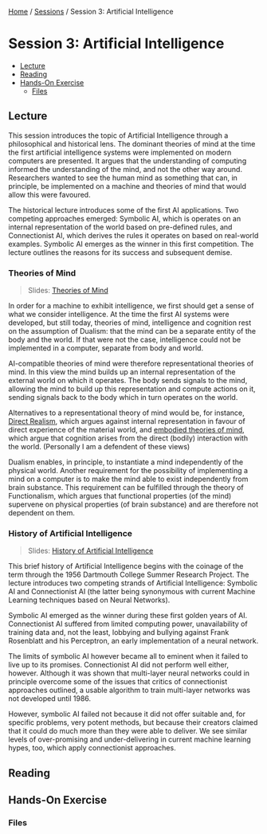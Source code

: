 [Home](../../README.md) / [Sessions](../README.md) / Session 3: Artificial Intelligence

# Session 3: Artificial Intelligence


* [Lecture](#lecture)
* [Reading](#reading)
* [Hands-On Exercise](#hands-on-exercise)
	* [Files](#files)

## Lecture

This session introduces the topic of Artificial Intelligence through a philosophical and historical lens. The dominant theories of mind at the time the first artificial intelligence systems were implemented on modern computers are presented. It argues that the understanding of computing informed the understanding of the mind, and not the other way around. Researchers wanted to see the human mind as something that can, in principle, be implemented on a machine and theories of mind that would allow this were favoured.

The historical lecture introduces some of the first AI applications. Two competing approaches emerged: Symbolic AI, which is operates on an internal representation of the world based on pre-defined rules, and Connectionist AI, which derives the rules it operates on based on real-world examples. Symbolic AI emerges as the winner in this first competition. The lecture outlines the reasons for its success and subsequent demise.

### Theories of Mind

> Slides: [Theories of Mind](lecture/slides_theories_of_mind.md)

In order for a machine to exhibit intelligence, we first should get a sense of what we consider intelligence. At the time the first AI systems were developed, but still today, theories of mind, intelligence and cognition rest on the assumption of Dualism: that the mind can be a separate entity of the body and the world. If that were not the case, intelligence could not be implemented in a computer, separate from body and world.

AI-compatible theories of mind were therefore representational theories of mind. In this view the mind builds up an internal representation of the external world on which it operates. The body sends signals to the mind, allowing the mind to build up this representation and compute actions on it, sending signals back to the body which in turn operates on the world.

Alternatives to a representational theory of mind would be, for instance, [Direct Realism](https://en.wikipedia.org/wiki/Na%C3%AFve_realism), which argues against internal representation in favour of direct experience of the material world, and [embodied theories of mind](https://en.wikipedia.org/wiki/Embodied_cognition), which argue that cognition arises from the direct (bodily) interaction with the world. (Personally I am a defendent of these views)

Dualism enables, in principle, to instantiate a mind independently of the physical world. Another requirement for the possibility of implementing a mind on a computer is to make the mind able to exist independently from brain substance. This requirement can be fulfilled through the theory of Functionalism, which argues that functional properties (of the mind) supervene on physical properties (of brain substance) and are therefore not dependent on them.

### History of Artificial Intelligence

> Slides: [History of Artificial Intelligence](lecture/slides_history_of_artificial_intelligence.md)

This brief history of Artificial Intelligence begins with the coinage of the term through the 1956 Dartmouth College Summer Research Project. The lecture introduces two competing strands of Artificial Intelligence: Symbolic AI and Connectionist AI (the latter being synonymous with current Machine Learning techniques based on Neural Networks).

Symbolic AI emerged as the winner during these first golden years of AI. Connectionist AI suffered from limited computing power, unavailability of training data and, not the least, lobbying and bullying against Frank Rosenblatt and his Perceptron, an early implementation of a neural network.

The limits of symbolic AI however became all to eminent when it failed to live up to its promises. Connectionist AI did not perform well either, however. Although it was shown that multi-layer neural networks could in principle overcome some of the issues that critics of connectionist approaches outlined, a usable algorithm to train multi-layer networks was not developed until 1986.

However, symbolic AI failed not because it did not offer suitable and, for specific problems, very potent methods, but because their creators claimed that it could do much more than they were able to deliver. We see similar levels of over-promising and under-delivering in current machine learning hypes, too, which apply connectionist approaches.

## Reading

## Hands-On Exercise

### Files
